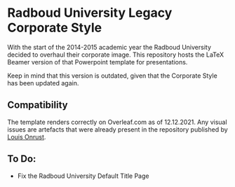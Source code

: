 # Radboud University Legacy Corporate Style

With the start of the 2014-2015 academic year the Radboud University decided to overhaul their corporate image. This repository hosts the LaTeX Beamer version of that Powerpoint template for presentations.

Keep in mind that this version is outdated, given that the Corporate Style has been updated again.

## Compatibility
The template renders correctly on Overleaf.com as of 12.12.2021. Any visual issues are artefacts that were already present in the repository published by [Louis Onrust](https://github.com/naiaden/presentations).

## To Do:
* Fix the Radboud University Default Title Page